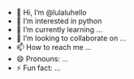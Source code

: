 - 👋 Hi, I’m @lulaluhello
- 👀 I’m interested in python
- 🌱 I’m currently learning ...
- 💞️ I’m looking to collaborate on ...
- 📫 How to reach me ...
- 😄 Pronouns: ...
- ⚡ Fun fact: ...

<!---
lulaluhello/lulaluhello is a ✨ special ✨ repository because its `README.md` (this file) appears on your GitHub profile.
You can click the Preview link to take a look at your changes.
--->
